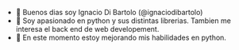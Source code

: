 - 👋 Buenos dias soy Ignacio Di Bartolo (@ignaciodibartolo)
- 👀 Soy apasionado en python y sus distintas librerias. Tambien me interesa el back end de web developement.
- 🌱 En este momento estoy mejorando mis habilidades en python.

<!---
ignaciodibartolo/ignaciodibartolo is a ✨ special ✨ repository because its `README.md` (this file) appears on your GitHub profile.
You can click the Preview link to take a look at your changes.
--->
